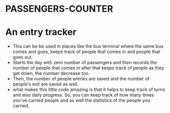# PASSENGERS-COUNTER
# An entry tracker

- This can be be used in places like the bus terminal where the same bus comes and goes, keeps track of people that comes in and people that goes out.
- Starts the day with zero number of passengers and then records the number of people that comes in after that keeps track of people as they get down, the number decrease too.
- Then, the number of people entries are saved and the number of people's exit are saved as well.
- what makes this little code amazing is that it helps to keep track of turns and also daily progress.
  So, you can keep track of how many times you've carried people and as well the statistics of the people you carried.
